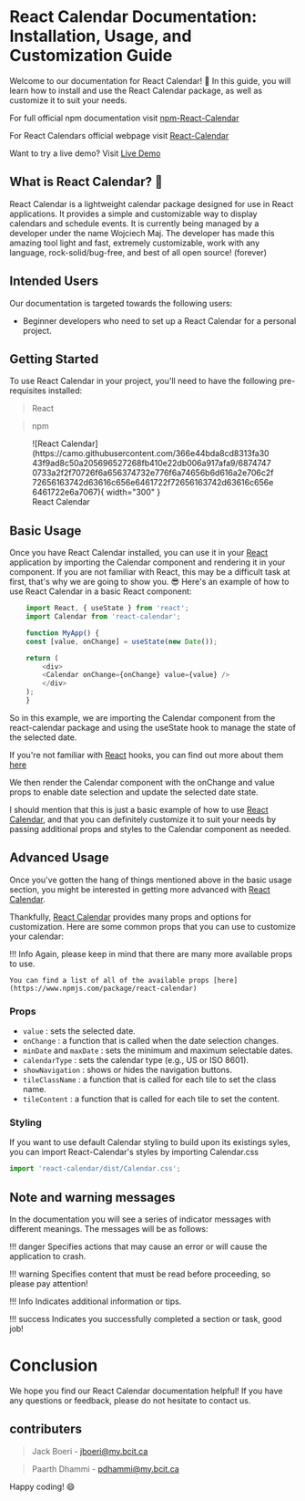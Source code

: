 <link rel="stylesheet" href="../stylesheets/extra.css" />

<link rel="stylesheet" href="../stylesheets/extra.css" />

# React Calendar Documentation: Installation, Usage, and Customization Guide

Welcome to our documentation for React Calendar! 📖 In this guide, you will learn how to install and use the React Calendar package, as well as customize it to suit your needs.

For full official npm documentation visit [npm-React-Calendar](https://www.npmjs.com/package/react-calendar)

For React Calendars official webpage visit [React-Calendar](https://projects.wojtekmaj.pl/react-calendar/)

Want to try a live demo? Visit [Live Demo](https://projects.wojtekmaj.pl/react-calendar/)

## What is React Calendar? 📆

React Calendar is a lightweight calendar package designed for use in React applications. It provides a simple and customizable way to display calendars and schedule events. It is currently being managed by a developer under the name Wojciech Maj. The developer has made this amazing tool light and fast, extremely customizable, work with any language, rock-solid/bug-free, and best of all open source! (forever)

## Intended Users

Our documentation is targeted towards the following users:

- Beginner developers who need to set up a React Calendar for a personal project.

## Getting Started

To use React Calendar in your project, you'll need to have the following pre-requisites installed:

 > React

 > npm


<figure markdown>
  ![React Calendar](https://camo.githubusercontent.com/366e44bda8cd8313fa3043f9ad8c50a205696527268fb410e22db006a917afa9/68747470733a2f2f70726f6a656374732e776f6a74656b6d616a2e706c2f72656163742d63616c656e6461722f72656163742d63616c656e6461722e6a7067){ width="300" }
  <figcaption>React Calendar</figcaption>
</figure>


## Basic Usage
Once you have React Calendar installed, you can use it in your [React](https://react.dev/) application by importing the Calendar component and rendering it in your component. If you are not familiar with React, this may be a difficult task at first, that's why we are going to show you. 😎 Here's an example of how to use React Calendar in a basic React component:


``` javaScript linenums="1"
    import React, { useState } from 'react';
    import Calendar from 'react-calendar';

    function MyApp() {
    const [value, onChange] = useState(new Date());

    return (
        <div>
        <Calendar onChange={onChange} value={value} />
        </div>
    );
    }
```

So in this example, we are importing the Calendar component from the react-calendar package and using the useState hook to manage the state of the selected date. 

If you're not familiar with [React](https://react.dev/) hooks, you can find out more about them [here](https://react.dev/learn#using-hooks)

We then render the Calendar component with the onChange and value props to enable date selection and update the selected date state.

I should mention that this is just a basic example of how to use [React Calendar](https://www.npmjs.com/package/react-calendar), and that you can definitely customize it to suit your needs by passing additional props and styles to the Calendar component as needed.

## Advanced Usage

Once you've gotten the hang of things mentioned above in the basic usage section, you might be interested in getting more advanced with [React Calendar](https://www.npmjs.com/package/react-calendar).

Thankfully, [React Calendar](https://www.npmjs.com/package/react-calendar) provides many props and options for customization. Here are some common props that you can use to customize your calendar:

!!! Info
    Again, please keep in mind that there are many more available props to use.

    You can find a list of all of the available props [here](https://www.npmjs.com/package/react-calendar)

### Props

* `value` : sets the selected date.
* `onChange` : a function that is called when the date selection changes.
* `minDate` and `maxDate` : sets the minimum and maximum selectable dates.
* `calendarType` : sets the calendar type (e.g., US or ISO 8601).
* `showNavigation` : shows or hides the navigation buttons.
* `tileClassName` : a function that is called for each tile to set the class name.
* `tileContent` : a function that is called for each tile to set the content.

### Styling

If you want to use default Calendar styling to build upon its existings syles, you can import React-Calendar's styles by importing Calendar.css

```javascript
import 'react-calendar/dist/Calendar.css';
```

## Note and warning messages

In the documentation you will see a series of indicator messages with different meanings. The messages will be as follows:

!!! danger
    Specifies actions that may cause an error or will cause the application to crash.

!!! warning
    Specifies content that must be read before proceeding, so please pay attention!

!!! Info
    Indicates additional information or tips.

!!! success
    Indicates you successfully completed a section or task, good job!

# Conclusion

We hope you find our React Calendar documentation helpful! If you have any questions or feedback, please do not hesitate to contact us.

## contributers

> Jack Boeri - jboeri@my.bcit.ca

> Paarth Dhammi - pdhammi@my.bcit.ca

Happy coding! 😄